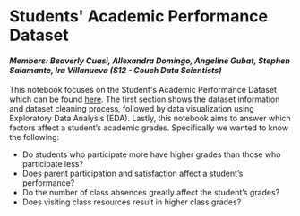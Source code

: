 # Students' Academic Performance Dataset 
#### *Members: Beaverly Cuasi, Allexandra Domingo, Angeline Gubat, Stephen Salamante, Ira Villanueva  (S12 - Couch Data Scientists)*
This notebook focuses on the Student's Academic Performance Dataset which can be found [here](https://www.kaggle.com/aljarah/xAPI-Edu-Data). The first section shows the dataset information and dataset cleaning process, followed by data visualization using Exploratory Data Analysis (EDA). Lastly, this notebook aims to answer which factors affect a student’s academic grades. Specifically we wanted to know the following:
  * Do students who participate more have higher grades than those who participate less?
  * Does parent participation and satisfaction affect a student’s performance?
  * Do the number of class absences greatly affect the student’s grades?
  * Does visiting class resources result in higher class grades?
